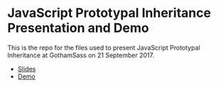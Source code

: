 # JavaScript Prototypal Inheritance Presentation and Demo

This is the repo for the files used to present JavaScript Prototypal Inheritance at GothamSass on 21 September 2017.

* [Slides](presentation.pdf)
* [Demo](demo)
